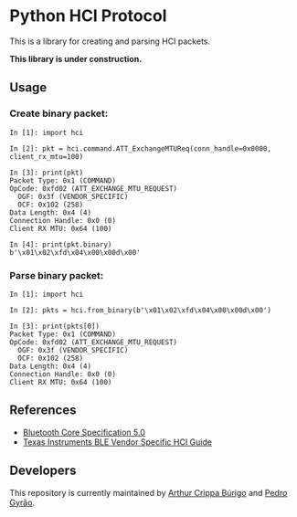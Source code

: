 # Python HCI Protocol

This is a library for creating and parsing HCI packets.

**This library is under construction.**

## Usage

### Create binary packet:

```
In [1]: import hci

In [2]: pkt = hci.command.ATT_ExchangeMTUReq(conn_handle=0x0000, client_rx_mtu=100)

In [3]: print(pkt)
Packet Type: 0x1 (COMMAND)
OpCode: 0xfd02 (ATT_EXCHANGE_MTU_REQUEST)
  OGF: 0x3f (VENDOR_SPECIFIC)
  OCF: 0x102 (258)
Data Length: 0x4 (4)
Connection Handle: 0x0 (0)
Client RX MTU: 0x64 (100)

In [4]: print(pkt.binary)
b'\x01\x02\xfd\x04\x00\x00d\x00'
```

### Parse binary packet:

```
In [1]: import hci

In [2]: pkts = hci.from_binary(b'\x01\x02\xfd\x04\x00\x00d\x00')

In [3]: print(pkts[0])
Packet Type: 0x1 (COMMAND)
OpCode: 0xfd02 (ATT_EXCHANGE_MTU_REQUEST)
  OGF: 0x3f (VENDOR_SPECIFIC)
  OCF: 0x102 (258)
Data Length: 0x4 (4)
Connection Handle: 0x0 (0)
Client RX MTU: 0x64 (100)
```

## References
- [Bluetooth Core Specification 5.0](https://www.bluetooth.com/specifications/bluetooth-core-specification)
- [Texas Instruments BLE Vendor Specific HCI Guide](http://www.ti.com/tool/BLE-STACK)

## Developers

This repository is currently maintained by [Arthur Crippa Búrigo](https://github.com/acburigo) and [Pedro Gyrão](https://github.com/pedrogyrao).
